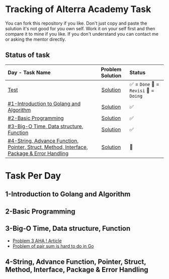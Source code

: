 
# Tracking of Alterra Academy Task

You can fork this repository if you like. Don't just copy and paste the solution it's not good for you own self. Work it on your self first and then compare it to mine if you like. If you don't understand you can contact me or asking the mentor directly. 

## Status of task

 
| Day - Task Name | Problem Solution | Status |
| :-------- | :-------:| :---------------------------------------------------|
| [Test](##1-introduction-to-golang-and-algorithm)  		| [Solution](www.twitter.com/zeinfahrozi) |  ✅ = `Done` 🔄 = `Revisi` 💬 = `Doing`|
| [#1-Introduction to Golang and Algorithm](#1-introduction-to-golang-and-algorithm)  		| [Solution](www.twitter.com/zeinfahrozi) |  ✅| \
| [#2-Basic Programming](#2-basic-programming)  | [Solution](https://github.com/mozarik/alterra-academy-task/tree/main/day02) |  ✅|\
| [#3-Big-O Time, Data structure, Function](#3-big-o-time-data-structure-function)  | [Solution](https://github.com/mozarik/alterra-academy-task/tree/main/day03) |  ✅|\
| [#4-String, Advance Function, Pointer, Struct, Method, Interface, Package & Error Handling](#4-string-advance-function-pointer-struct-method-interface-package--error-handling)  | [Solution](https://github.com/mozarik/alterra-academy-task/tree/main/day04) |  💬|

  


# Task Per Day

## 1-Introduction to Golang and Algorithm

## 2-Basic Programming

## 3-Big-O Time, Data structure, Function

- [Problem 3 AHA ! Article](https://www.programminglogic.com/fast-exponentiation-algorithms/)
- [Problem of pair sum is hard to do in Go](https://www.techiedelight.com/find-pair-with-given-sum-array/)

## 4-String, Advance Function, Pointer, Struct, Method, Interface, Package & Error Handling
<!--stackedit_data:
eyJoaXN0b3J5IjpbOTc5NzAzNTc0LDU2Njk2MjUyMywxNjQzMD
U5OTY4LDE4MTQwMzIyMzgsMTg1NTE4NTI4Miw2MTU0Njg4NzYs
LTE2Nzk2NzkyODFdfQ==
-->